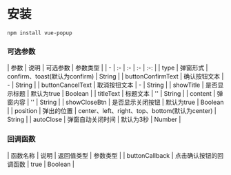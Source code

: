 #  安装
    npm install vue-popup

### 可选参数
|   参数    |   说明    |   可选参数    |   参数类型    |
| - | :- | :- | :- | :-: |
|   type    |   弹窗形式    |   confirm、toast(默认为confirm)   |   String  |
|   buttonConfirmText |   确认按钮文本  |   -    |   String  |
|   buttonCancelText |   取消按钮文本  |   -    |   String  |
|   showTitle |   是否显示标题  |   默认为true    |   Boolean  |
|   titleText |   标题文本  |   ''    |   String  |
|   content |   弹窗内容  |   ''    |   String  |
|   showCloseBtn |   是否显示关闭按钮  |   默认为true    |   Boolean  |
|   position |   弹出的位置  |   center、left、right、top、bottom(默认为center)    |   String  |
|   autoClose |   弹窗自动关闭时间  |   默认为3秒    |   Number  |

### 回调函数
|   函数名称    |   说明    |   返回值类型    |   参数类型    |
|   buttonCallback |   点击确认按钮的回调函数  |   true    |   Boolean  |

<!-- 插件内容
    confirm toast else
外部参数
    type  //  弹窗形式 （上边三种）
    buttonConfirmText  //  确认按钮值
    buttonCancelText   //  否定按钮值
    buttonCallback  //  点击确认按钮回调函数
    showTitle //  是否显示标题  默认 true
    titleText //  弹窗名字
    content  //  弹窗内容
    showCloseBtn  //  显示关闭按钮  默认 true
    position   // 弹窗位置  默认 center
    autoClose   //  弹窗自动关闭事件   默认 3秒 -->